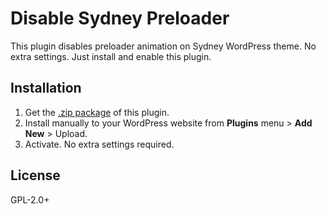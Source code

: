 # Disable Sydney Preloader
This plugin disables preloader animation on Sydney WordPress theme. No extra settings. Just install and enable this plugin.

## Installation

1. Get the [.zip package](https://##) of this plugin.
2. Install manually to your WordPress website from **Plugins** menu > **Add New** > Upload.
3. Activate. No extra settings required.

## License

GPL-2.0+
